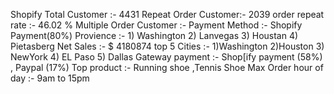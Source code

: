 Shopify
Total Customer :- 4431
Repeat Order Customer:- 2039
order repeat rate :- 46.02 %
Multiple Order Customer :- Payment Method :- Shopify Payment(80%)
                           Provience :- 1) Washington 2) Lanvegas 3) Houstan 4) Pietasberg
Net Sales :- $ 4180874
          top 5 Cities :- 1)Washington 2)Houston 3) NewYork 4) EL Paso 5) Dallas
          Gateway payment :- Shop[ify payment (58%) , Paypal (17%)
          Top  product :- Running shoe ,Tennis Shoe
          Max Order hour of day :- 9am to 15pm
          
